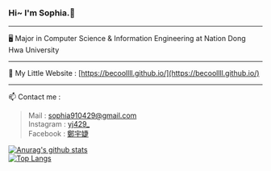 ### Hi~ I'm Sophia.👋
------
🖥️ Major in Computer Science & Information Engineering at Nation Dong Hwa University
***
📑 My Little Website : [https://becoollll.github.io/](https://becoollll.github.io/)
***
📫 Contact me :
>Mail : [sophia910429@gmail.com](mailto:sophia910429@gmail.com)  
>Instagram : [yj429_](https://www.instagram.com/yj429_/)  
>Facebook : [鄭宇婕](https://www.facebook.com/profile.php?id=100009630198734)

<!--[![Sophia's github stats](https://github-readme-stats.vercel.app/api?username=becoollll&theme=gruvbox)](https://github.com/becoollll/github-readme-stats)  
[![Top Langs](https://github-readme-stats.vercel.app/api/top-langs/?username=becoollll&layout=compact&theme=gruvbox)](https://github.com/becoollll/github-readme-stats)-->
[![Anurag's github stats](https://github-readme-stats.vercel.app/api?username=becoollll&theme=graywhite)](https://github.com/becoollll/github-readme-stats)  
[![Top Langs](https://github-readme-stats.vercel.app/api/top-langs/?username=becoollll&layout=compact&theme=graywhite)](https://github.com/becoollll/github-readme-stats)
